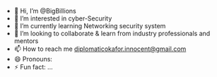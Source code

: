 - 👋 Hi, I’m @BigBillions
- 👀 I’m interested in cyber-Security 
- 🌱 I’m currently learning Networking security system 
- 💞️ I’m looking to collaborate & learn from industry professionals and mentors
- 📫 How to reach me diplomaticokafor.innocent@gmail.com
- 😄 Pronouns: 
- ⚡ Fun fact: ...

<!---
BigBillions/BigBillions is a ✨ special ✨ repository because its `README.md` (this file) appears on your GitHub profile.
You can click the Preview link to take a look at your changes.
--->

